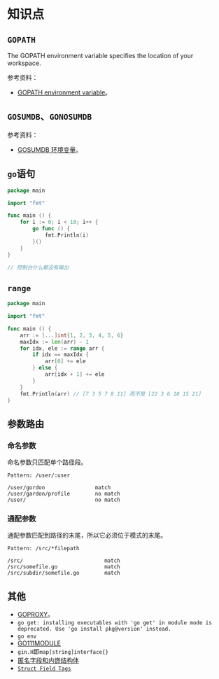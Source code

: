 # 知识点

## `GOPATH`

The GOPATH environment variable specifies the location of your workspace.

参考资料：

- [GOPATH environment variable](https://pkg.go.dev/cmd/go#hdr-GOPATH_environment_variable)。

## `GOSUMDB`、`GONOSUMDB`

参考资料：

- [GOSUMDB 环境变量](https://goproxy.io/zh/docs/GOSUMDB-env.html)。

## `go`语句

```go
package main

import "fmt"

func main () {
	for i := 0; i < 10; i++ {
		go func () {
			fmt.Println(i)
		}()
	}
}

// 控制台什么都没有输出
```

## `range`

```go
package main

import "fmt"

func main () {
	arr := [...]int{1, 2, 3, 4, 5, 6}
	maxIdx := len(arr) - 1
	for idx, ele := range arr {
		if idx == maxIdx {
			arr[0] += ele
		} else {
			arr[idx + 1] += ele
		}
	}
	fmt.Println(arr) // [7 3 5 7 8 11] 而不是 [22 3 6 10 15 21]
}
```

## 参数路由

### 命名参数

命名参数只匹配单个路径段。

```
Pattern: /user/:user

/user/gordon                match
/user/gardon/profile        no match
/user/                      no match
```

### 通配参数

通配参数匹配到路径的末尾，所以它必须位于模式的末尾。

```
Pattern: /src/*filepath

/src/                          match
/src/somefile.go               match
/src/subdir/somefile.go        match
```

## 其他

- [GOPROXY](https://jfrog.com/blog/why-goproxy-matters-and-which-to-pick/)。
- `go get: installing executables with 'go get' in module mode is deprecated. Use 'go install pkg@version' instead.`
- `go env`
- [GO111MODULE](https://maelvls.dev/go111module-everywhere/)
- `gin.H`即`map[string]interface{}`
- [匿名字段和内嵌结构体](https://doc.yonyoucloud.com/doc/wiki/project/the-way-to-go/10.5.html)
- [`Struct Field Tags`](https://levelup.gitconnected.com/struct-field-tags-in-go-fcc2428a1f91)

